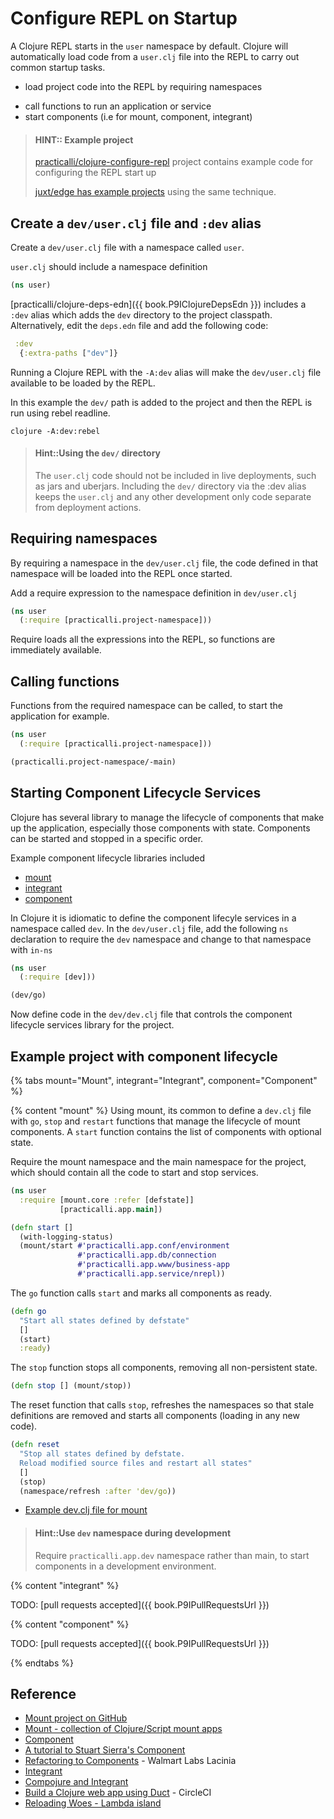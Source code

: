 # Configure REPL on Startup
A Clojure REPL starts in the `user` namespace by default.  Clojure will automatically load code from a `user.clj` file into the REPL to carry out common startup tasks.

* load project code into the REPL by requiring namespaces
<!-- * set the default namespace with `in-ns` -->
* call functions to run an application or service
* start components (i.e for mount, component, integrant)

> #### HINT:: Example project
> [practicalli/clojure-configure-repl](https://github.com/practicalli/clojure-configure-repl) project contains example code for configuring the REPL start up
>
> [juxt/edge has example projects](https://github.com/juxt/edge/tree/master/examples) using the same technique.


## Create a `dev/user.clj` file and `:dev` alias
Create a `dev/user.clj` file with a namespace called `user`.

`user.clj` should include a namespace definition

```clojure
(ns user)
```

[practicalli/clojure-deps-edn]({{ book.P9IClojureDepsEdn }}) includes a `:dev` alias which adds the `dev` directory to the project classpath.
  Alternatively, edit the `deps.edn` file and add the following code:

```clojure
 :dev
  {:extra-paths ["dev"]}
```

Running a Clojure REPL with the `-A:dev` alias will make the `dev/user.clj` file available to be loaded by the REPL.

In this example the `dev/` path is added to the project and then the REPL is run using rebel readline.

```shell
clojure -A:dev:rebel
```

> #### Hint::Using the `dev/` directory
> The `user.clj` code should not be included in live deployments, such as jars and uberjars.  Including the `dev/` directory via the :dev alias keeps the `user.clj` and any other development only code separate from deployment actions.


## Requiring namespaces
By requiring a namespace in the `dev/user.clj` file, the code defined in that namespace will be loaded into the REPL once started.

Add a require expression to the namespace definition in `dev/user.clj`

```clojure
(ns user
  (:require [practicalli.project-namespace]))
```

Require loads all the expressions into the REPL, so functions are immediately available.


## Calling functions
Functions from the required namespace can be called, to start the application for example.

```clojure
(ns user
  (:require [practicalli.project-namespace]))

(practicalli.project-namespace/-main)
```


## Starting Component Lifecycle Services
Clojure has several library to manage the lifecycle of components that make up the application, especially those components with state. Components can be started and stopped in a specific order.

Example component lifecycle libraries included

* [mount](https://github.com/tolitius/mount)
* [integrant](https://github.com/weavejester/integrant)
* [component](https://github.com/stuartsierra/component)

In Clojure it is idiomatic to define the component lifecyle services in a namespace called `dev`.  In the `dev/user.clj` file, add the following `ns` declaration to require the `dev` namespace and change to that namespace with `in-ns`

```clojure
(ns user
  (:require [dev]))

(dev/go)
```
Now define code in the `dev/dev.clj` file that controls the component lifecycle services library for the project.


## Example project with component lifecycle
{% tabs mount="Mount", integrant="Integrant", component="Component" %}

<!-- Mount example -->
{% content "mount" %}
Using mount, its common to define a `dev.clj` file with `go`, `stop` and `restart` functions that manage the lifecycle of mount components.  A `start` function contains the list of components with optional state.

Require the mount namespace and the main namespace for the project, which should contain all the code to start and stop services.

```clojure
(ns user
  :require [mount.core :refer [defstate]]
           [practicalli.app.main])
```



```clojure
(defn start []
  (with-logging-status)
  (mount/start #'practicalli.app.conf/environment
               #'practicalli.app.db/connection
               #'practicalli.app.www/business-app
               #'practicalli.app.service/nrepl))
```

The `go` function calls `start` and marks all components as ready.
```clojure
(defn go
  "Start all states defined by defstate"
  []
  (start)
  :ready)
```

The `stop` function stops all components, removing all non-persistent state.

```clojure
(defn stop [] (mount/stop))
```

The reset function that calls `stop`, refreshes the namespaces so that stale definitions are removed and starts all components (loading in any new code).
```clojure
(defn reset
  "Stop all states defined by defstate.
  Reload modified source files and restart all states"
  []
  (stop)
  (namespace/refresh :after 'dev/go))
```

* [Example dev.clj file for mount](https://github.com/tolitius/mount/blob/master/dev/clj/dev.clj)

> #### Hint::Use `dev` namespace during development
> Require `practicalli.app.dev` namespace rather than main, to start components in a development environment.


<!-- Integrant example -->
{% content "integrant" %}

TODO: [pull requests accepted]({{ book.P9IPullRequestsUrl }})

<!-- Component example -->
{% content "component" %}

TODO: [pull requests accepted]({{ book.P9IPullRequestsUrl }})


{% endtabs %}
<!-- End of Clojure editors -->


## Reference
* [Mount project on GitHub](https://github.com/tolitius/mount)
* [Mount - collection of Clojure/Script mount apps](https://github.com/tolitius/stater)
* [Component](https://github.com/stuartsierra/component)
* [A tutorial to Stuart Sierra's Component](https://cb.codes/a-tutorial-of-stuart-sierras-component-for-clojure/)
* [Refactoring to Components](https://lacinia.readthedocs.io/en/latest/tutorial/component.html) - Walmart Labs Lacinia
* [Integrant](https://github.com/weavejester/integrant)
* [Compojure and Integrant](https://the-frey.github.io/2017/12/14/compojure-and-integrant)
* [Build a Clojure web app using Duct](https://circleci.com/blog/build-a-clojure-web-app-using-duct/) - CircleCI
* [Reloading Woes - Lambda island](https://lambdaisland.com/blog/2018-02-09-reloading-woes)
